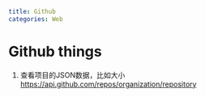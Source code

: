 ```yaml
title: Github
categories: Web
```

# Github things

1. 查看项目的JSON数据，比如大小<https://api.github.com/repos/organization/repository>